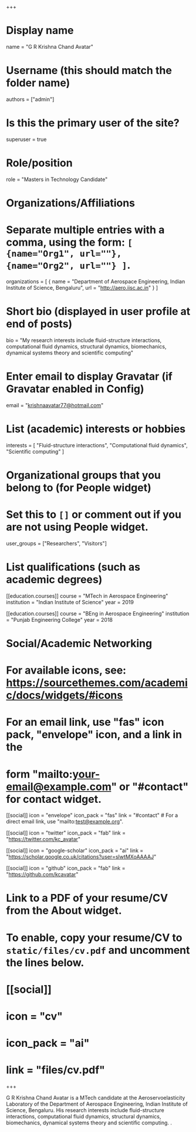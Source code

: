 +++
# Display name
name = "G R Krishna Chand Avatar"

# Username (this should match the folder name)
authors = ["admin"]

# Is this the primary user of the site?
superuser = true

# Role/position
role = "Masters in Technology Candidate"

# Organizations/Affiliations
#   Separate multiple entries with a comma, using the form: `[ {name="Org1", url=""}, {name="Org2", url=""} ]`.
organizations = [ { name = "Department of Aerospace Engineering, Indian Institute of Science, Bengaluru", url = "http://aero.iisc.ac.in" } ]

# Short bio (displayed in user profile at end of posts)
bio = "My research interests include fluid-structure interactions, computational fluid dynamics, structural dynamics, biomechanics, dynamical systems theory and scientific computing"

# Enter email to display Gravatar (if Gravatar enabled in Config)
email = "krishnaavatar77@hotmail.com"

# List (academic) interests or hobbies
interests = [
  "Fluid-structure interactions",
  "Computational fluid dynamics",
  "Scientific computing"
]

# Organizational groups that you belong to (for People widget)
#   Set this to `[]` or comment out if you are not using People widget.
user_groups = ["Researchers", "Visitors"]

# List qualifications (such as academic degrees)
[[education.courses]]
  course = "MTech in Aerospace Engineering"
  institution = "Indian Institute of Science"
  year = 2019

[[education.courses]]
  course = "BEng in Aerospace Engineering"
  institution = "Punjab Engineering College"
  year = 2018

# Social/Academic Networking
# For available icons, see: https://sourcethemes.com/academic/docs/widgets/#icons
#   For an email link, use "fas" icon pack, "envelope" icon, and a link in the
#   form "mailto:your-email@example.com" or "#contact" for contact widget.

[[social]]
  icon = "envelope"
  icon_pack = "fas"
  link = "#contact"  # For a direct email link, use "mailto:test@example.org".

[[social]]
  icon = "twitter"
  icon_pack = "fab"
  link = "https://twitter.com/kc_avatar"

[[social]]
  icon = "google-scholar"
  icon_pack = "ai"
  link = "https://scholar.google.co.uk/citations?user=sIwtMXoAAAAJ"

[[social]]
  icon = "github"
  icon_pack = "fab"
  link = "https://github.com/kcavatar"

# Link to a PDF of your resume/CV from the About widget.
# To enable, copy your resume/CV to `static/files/cv.pdf` and uncomment the lines below.
# [[social]]
#   icon = "cv"
#   icon_pack = "ai"
#   link = "files/cv.pdf"

+++

G R Krishna Chand Avatar is a MTech candidate at the Aeroservoelasticity Laboratory of the Department of Aerospace Engineering, Indian Institute of Science, Bengaluru. His research interests include fluid-structure interactions, computational fluid dynamics, structural dynamics, biomechanics, dynamical systems theory and scientific computing.
.
